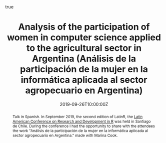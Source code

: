 ---
abstract: Talk in Spanish. In September 2019, the second edition of LatinR, the [Latin American Conference on Research and Development in R](https://github.com/LatinR/presentaciones-LatinR2019/) was held in Santiago de Chile. During the conference I had the opportunity to share with the attendees the work "Análisis de la participación de la mujer en la informática aplicada al sector agropecuario en Argentina." made with Marina Cook. 
all_day: false
authors: []
date: "2019-09-26T10:00:00Z"
event: Latin American Conference on Research and Development in R. 
event_url: https://latin-r.com/
featured: false
links:
- icon: twitter
  icon_pack: fab
  name: Follow
  url: https://twitter.com/yabellini 
location: Centro de Extensión de la Universidad Católica, Santiago de Chile
math: true
publishDate: "2019-09-26T10:00:00Z"
slides: 
summary: Talk in Spanish. In September 2019, the second edition of LatinR, the [Latin American Conference on Research and Development in R](https://github.com/LatinR/presentaciones-LatinR2019/) was held in Santiago de Chile. During the conference I had the opportunity to share with the attendees the work "Análisis de la participación de la mujer en la informática aplicada al sector agropecuario en Argentina." made with Marina Cook.
tags: []
title: Analysis of the participation of women in computer science applied to the agricultural sector in Argentina (Análisis de la participación de la mujer en la informática aplicada al sector agropecuario en Argentina)
url_code: ""
url_pdf: "AgroTICsLatinR2019.pdf"
url_slides: ""
url_video: ""
---